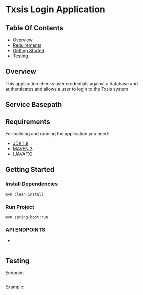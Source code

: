 # Txsis Login Application

## Table Of Contents

- [Overview](#overview)
- [Requirements](#requirements)
- [Getting Started](#getting-started)
- [Testing](#testing)
## Overview
This application checks user credentials against a database and authenticates and allows a user to login to the Txsis system

Service Basepath
-

## Requirements
For building and running the application you need:
- [JDK 1.8](http://www.oracle.com/technetwork/java/javase/downloads/jdk8-downloads-2133151.html)
- [MAVEN 3](https://maven.apache.org)
- [JAVAFX]

## Getting Started

### Install Dependencies
```shell
mvn clean install
```
### Run Project
```shell
mvn spring-boot:run 
```

### API ENDPOINTS

-

```http

```

## Testing

Endpoint
```
```

Example:

```
```